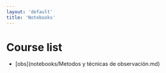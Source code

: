 ```yaml
---
layout: 'default'
title: 'Notebooks'
---
```


# Course list

* [obs](notebooks/Metodos y técnicas de observación.md)
